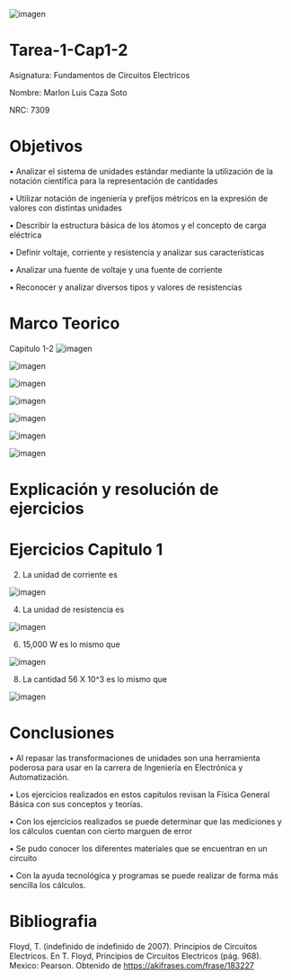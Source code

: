 ![imagen](https://user-images.githubusercontent.com/105812540/169170187-c196cd47-cab4-4ce5-9db3-5f7ce407d292.png)


# Tarea-1-Cap1-2
Asignatura: Fundamentos de Circuitos Electricos

Nombre: Marlon Luis Caza Soto 

NRC: 7309

# Objetivos 

•	Analizar el sistema de unidades estándar mediante la utilización de la notación científica para la representación de cantidades

•	Utilizar notación de ingeniería y prefijos métricos en la expresión de valores con distintas unidades 

•	Describir la estructura básica de los átomos  y el concepto de carga eléctrica

•	Definir voltaje, corriente y resistencia y analizar sus características

•	Analizar una fuente de voltaje y una fuente de corriente

•	Reconocer y analizar diversos tipos y valores de resistencias

# Marco Teorico 

Capitulo 1-2
![imagen](https://user-images.githubusercontent.com/105812540/169189273-f379a850-1594-48c1-ae8e-efd29b907bb5.png)

![imagen](https://user-images.githubusercontent.com/105812540/169189585-c1a5486c-8b2d-48ba-9650-f774095638ff.png)

![imagen](https://user-images.githubusercontent.com/105812540/169189194-48374812-c92e-4e54-baf3-020eb07fe3c0.png)

![imagen](https://user-images.githubusercontent.com/105812540/169189314-d22e7490-e2d7-4db6-bbb7-24553f45f39e.png)

![imagen](https://user-images.githubusercontent.com/105812540/169189823-ef385686-7515-48c6-9f64-347f98ff4d7c.png)

![imagen](https://user-images.githubusercontent.com/105812540/169189341-64b343f7-ae04-4824-859b-211282606ee3.png)

![imagen](https://user-images.githubusercontent.com/105812540/169189381-2164fcb0-ef52-4d20-97ba-eb1bd8c151ad.png)


# Explicación y resolución de ejercicios

# Ejercicios Capitulo 1 

2. La unidad de corriente es

![imagen](https://user-images.githubusercontent.com/105812540/169190934-8d3f41ad-21da-4742-9d2e-42122eeba4ed.png)

4. La unidad de resistencia es

![imagen](https://user-images.githubusercontent.com/105812540/169191128-45b67945-d3c5-4b87-b1a1-2c9c86d7550f.png)

6. 15,000 W es lo mismo que

![imagen](https://user-images.githubusercontent.com/105812540/169191219-af69dd7c-f9fc-4bbd-9805-999077158ab6.png)

8. La cantidad 56 X 10^3 es lo mismo que

![imagen](https://user-images.githubusercontent.com/105812540/169191296-c5cfce15-3088-4604-b1b2-ee6709476f06.png)





# Conclusiones 
•	Al repasar las transformaciones de unidades son una herramienta poderosa para usar en la carrera de Ingeniería en Electrónica y Automatización.

•	Los ejercicios realizados en estos capítulos revisan la Física General Básica con sus conceptos y teorías.

•	Con los ejercicios realizados se puede determinar que las mediciones y los cálculos cuentan con cierto marguen de error

•	Se pudo conocer los diferentes materiales que se encuentran en un circuito 

•	Con la ayuda tecnológica y programas se puede realizar de forma más sencilla los cálculos.

# Bibliografia 

Floyd, T. (indefinido de indefinido de 2007). Principios de Circuitos Electricos. En T. Floyd, Principios de Circuitos Electricos (pág. 968). Mexico: Pearson. Obtenido de https://akifrases.com/frase/183227





